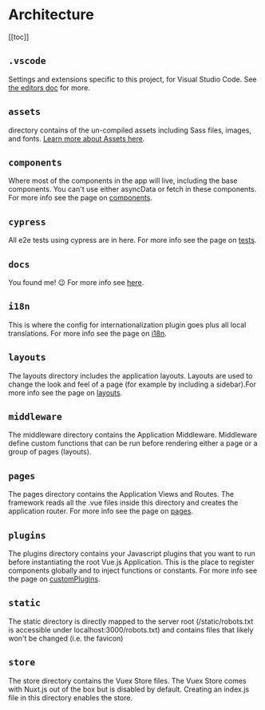 # Architecture

[[toc]]

<!-- ## `_templates`

Generator templates to speed up development. See [the development doc](development.md#generators) for more. -->

<!-- ## `.circleci`

Configuration for continuous integration with [Circle CI](https://circleci.com/). See [the production doc](production.md#from-circle-ci) for more. -->

## `.vscode`

Settings and extensions specific to this project, for Visual Studio Code. See [the editors doc](editors.md#visual-studio-code) for more.

## `assets`

directory contains of the un-compiled assets including Sass files, images, and fonts. [Learn more about Assets here](https://nuxtjs.org/guide/assets).

## `components`

Where most of the components in the app will live, including the base components. You can't use either asyncData or fetch in these components. For more info see the page on [components](/components.md).

## `cypress`

All e2e tests using cypress are in here. For more info see the page on [tests](/tests.md).

## `docs`

You found me! :wink: For more info see [here](/docs.md).

## `i18n`

This is where the config for internationalization plugin goes plus all local translations. For more info see the page on [i18n](/i18n.md).

## `layouts`

The layouts directory includes the application layouts. Layouts are used to change the look and feel of a page (for example by including a sidebar).For more info see the page on [layouts](/layouts.md).

## `middleware`

The middleware directory contains the Application Middleware. Middleware define custom functions that can be run before rendering either a page or a group of pages (layouts).

## `pages`

The pages directory contains the Application Views and Routes. The framework reads all the .vue files inside this directory and creates the application router. For more info see the page on [pages](/pages.md).

## `plugins`

The plugins directory contains your Javascript plugins that you want to run before instantiating the root Vue.js Application. This is the place to register components globally and to inject functions or constants. For more info see the page on [customPlugins](/customPlugins.md).

## `static`

The static directory is directly mapped to the server root (/static/robots.txt is accessible under localhost:3000/robots.txt) and contains files that likely won't be changed (i.e. the favicon)

## `store`

The store directory contains the Vuex Store files. The Vuex Store comes with Nuxt.js out of the box but is disabled by default. Creating an index.js file in this directory enables the store.

<!-- ## `tests`

Where all the tests go. See [the tests doc](tests.md) for more. -->
